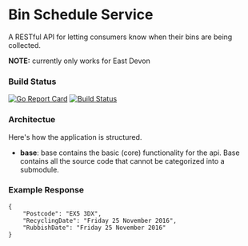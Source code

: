 # Bin Schedule Service

A RESTful API for letting consumers know when their bins are being collected.

**NOTE:** currently only works for East Devon

### Build Status
[![Go Report Card](https://goreportcard.com/badge/github.com/willis7/bin-schedule-service)](https://goreportcard.com/report/github.com/willis7/bin-schedule-service)
[![Build Status](https://travis-ci.org/willis7/bin-schedule-service.svg?branch=master)](https://travis-ci.org/willis7/bin-schedule-service)


### Architectue

Here's how the application is structured.

* **base**: base contains the basic (core) functionality for the api. Base contains all the source code that cannot be categorized into a submodule.


### Example Response

    {
        "Postcode": "EX5 3DX",
        "RecyclingDate": "Friday 25 November 2016",
        "RubbishDate": "Friday 25 November 2016"
    }
